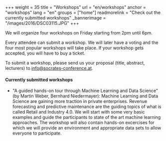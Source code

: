 +++
weight = 35
title = "Workshops"
url = "en/workshops"
anchor = "workshops"
lang = "en"
groups = ["home"]
readmorelink = "Check out the currently submitted workshops"
_bannerimage = "/images/2016/DSC03115.JPG"
+++

We will organize four workshops on Friday starting from 2pm until 6pm. 

Every attendee can submit a workshop. We will later have a voting and the four most popular workshops will take place. 
If your workshop gets accepted, you will have to buy a ticket.

To submit a workshop, please send us your proposal (title, abstract, lecturers) to [info@socrates-conference.at](mailto:info@socrates-conference.at).

<!--more-->
#### Currently submitted workshops

* "A guided hands-on tour through Machine Learning and Data Science" (by Martin Weber, Bernhard Niedermayer): Machine Learning and Data Science are gaining more traction in private enterprises. Revenue forecasting and predictive maintenance are the guiding topics of what is called Retail and Industry 4.0. We will start with some very basic examples and guide the participants to state of the art machine learning approaches. The workshop will also contain hands-on excercises for which we will provide an environment and appropriate data sets to allow everyone to participate.
